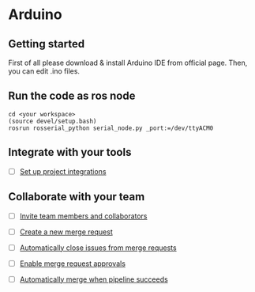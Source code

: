 # Arduino



## Getting started

First of all please download & install Arduino IDE from official page.
Then, you can edit .ino files.

## Run the code as ros node

```
cd <your workspace>
(source devel/setup.bash)
rosrun rosserial_python serial_node.py _port:=/dev/ttyACM0
```

## Integrate with your tools

- [ ] [Set up project integrations](https://gitlab.cds.tohoku.ac.jp/horippy/arduino/-/settings/integrations)

## Collaborate with your team

- [ ] [Invite team members and collaborators](https://docs.gitlab.com/ee/user/project/members/)
- [ ] [Create a new merge request](https://docs.gitlab.com/ee/user/project/merge_requests/creating_merge_requests.html)
- [ ] [Automatically close issues from merge requests](https://docs.gitlab.com/ee/user/project/issues/managing_issues.html#closing-issues-automatically)
- [ ] [Enable merge request approvals](https://docs.gitlab.com/ee/user/project/merge_requests/approvals/)
- [ ] [Automatically merge when pipeline succeeds](https://docs.gitlab.com/ee/user/project/merge_requests/merge_when_pipeline_succeeds.html)

